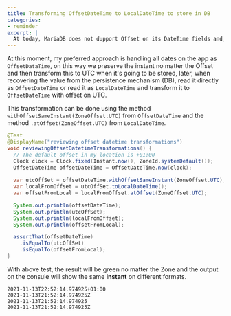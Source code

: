 ```yaml
---
title: Transforming OffsetDateTime to LocalDateTime to store in DB
categories:
- reminder
excerpt: |
  At today, MariaDB does not dupport Offset on its DateTime fields and, my approach is to store everything on UTC and don't deal with offset column in the table.
---
```


At this moment, my preferred approach is handling all dates on the app as `OffsetDataTime`, on this way we 
preserve the instant no matter the Offset and then transform this to UTC when it's going to be stored, 
later, when recovering the value from the persistence mechanism (DB), read it directly as `OffsetDateTime`
or read it as `LocalDateTime` and transform it to `OffsetDateTime` with offset on UTC.

This transformation can be done using the method `withOffsetSameInstant(ZoneOffset.UTC)` from 
`OffsetDateTime` and the method `.atOffset(ZoneOffset.UTC)` from `LocalDateTime`.

```java
@Test
@DisplayName("reviewing offset datetime transformations")
void reviewingOffsetDatetimeTransformations() {
  // The default offset in my location is +01:00
  Clock clock = Clock.fixed(Instant.now(), ZoneId.systemDefault());
  OffsetDateTime offsetDateTime = OffsetDateTime.now(clock);
  
  var utcOffSet = offsetDateTime.withOffsetSameInstant(ZoneOffset.UTC);
  var localFromOffset = utcOffSet.toLocalDateTime();
  var offsetFromLocal = localFromOffset.atOffset(ZoneOffset.UTC);

  System.out.println(offsetDateTime);
  System.out.println(utcOffSet);
  System.out.println(localFromOffset);
  System.out.println(offsetFromLocal);

  assertThat(offsetDateTime)
    .isEqualTo(utcOffSet)
    .isEqualTo(offsetFromLocal);
}
```

With above test, the result will be green no matter the Zone and the output on the consule will show
the same __instant__ on different formats.

```
2021-11-13T22:52:14.974925+01:00
2021-11-13T21:52:14.974925Z
2021-11-13T21:52:14.974925
2021-11-13T21:52:14.974925Z
```
